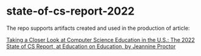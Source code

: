 # state-of-cs-report-2022

The repo supports artifacts created and used in the production of article:

[Taking a Closer Look at Computer Science Education in the U.S.: The 2022 State of CS Report, at Education on Education, by Jeannine Proctor](https://open.substack.com/pub/educationoneducation/p/taking-a-closer-look-at-computer?r=9yhew&utm_campaign=post&utm_medium=web)
